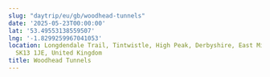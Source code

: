 ```yaml
---
slug: "daytrip/eu/gb/woodhead-tunnels"
date: '2025-05-23T00:00:00'
lat: '53.49553138559507'
lng: '-1.8299259967041053'
location: Longdendale Trail, Tintwistle, High Peak, Derbyshire, East Midlands, England,
  SK13 1JE, United Kingdom
title: Woodhead Tunnels
---
```



